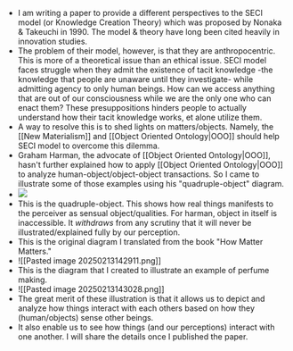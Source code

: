 * I am writing a paper to provide a different perspectives to the SECI model (or Knowledge Creation Theory) which was proposed by Nonaka & Takeuchi in 1990. The model & theory have long been cited heavily in innovation studies.
* The problem of their model, however, is that they are anthropocentric. This is more of a theoretical issue than an ethical issue. SECI model faces struggle when they admit the existence of tacit knowledge -the knowledge that people are unaware until they investigate- while admitting agency to only human beings. How can we access anything that are out of our consciousness while we are the only one who can enact them? These presuppositions hinders people to actually understand how their tacit knowledge works, et alone utilize them.
* A way to resolve this is to shed lights on matters/objects. Namely, the [[New Materialism]] and [[Object Oriented Ontology|OOO]] should help SECI model to overcome this dilemma. 
* Graham Harman, the advocate of [[Object Oriented Ontology|OOO]], hasn't further explained how to apply [[Object Oriented Ontology|OOO]] to analyze human-object/object-object transactions. So I came to illustrate some of those examples using his "quadruple-object" diagram.
* **![](https://lh7-rt.googleusercontent.com/slidesz/AGV_vUdzVmoj4Rq2iBf7jeTwNPEyHXWj5UbK4j0r12XyjkLfRLiFqx6j1ScY9-NZdifInM4uNO-AVuenuza27EZTFlHj4s9z4HirMbWswm6jNDi81Y_fXsEDMxZfSKIjNITSud5fSr45lg=s2048?key=yF8qphPho07ohop2a1BrkDav)**
* This is the quadruple-object. This shows how real things manifests to the perceiver as sensual object/qualities. For harman, object in itself is inaccessible. It *withdraws* from any scrutiny that it will never be illustrated/explained fully by our perception.
* This is the original diagram I translated from the book "How Matter Matters."
* ![[Pasted image 20250213142911.png]]
*  This is the diagram that I created to illustrate an example of perfume making.
* ![[Pasted image 20250213143028.png]]
* The great merit of these illustration is that it allows us to depict and analyze how things interact with each others based on how they (human/objects) sense other beings.
* It also enable us to see how things (and our perceptions) interact with one another. I will share the details once I published the paper.